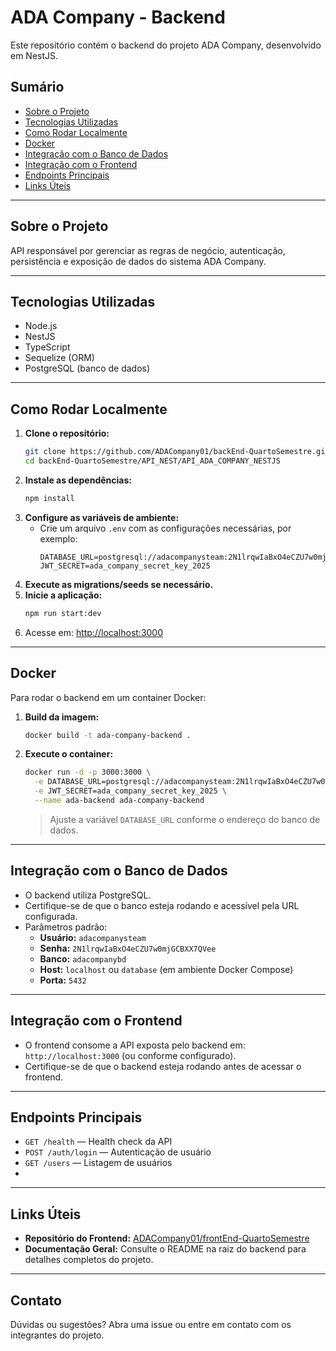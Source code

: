 # ADA Company - Backend

Este repositório contém o backend do projeto ADA Company, desenvolvido em NestJS.

## Sumário
- [Sobre o Projeto](#sobre-o-projeto)
- [Tecnologias Utilizadas](#tecnologias-utilizadas)
- [Como Rodar Localmente](#como-rodar-localmente)
- [Docker](#docker)
- [Integração com o Banco de Dados](#integração-com-o-banco-de-dados)
- [Integração com o Frontend](#integração-com-o-frontend)
- [Endpoints Principais](#endpoints-principais)
- [Links Úteis](#links-úteis)

---

## Sobre o Projeto

API responsável por gerenciar as regras de negócio, autenticação, persistência e exposição de dados do sistema ADA Company.

---

## Tecnologias Utilizadas
- Node.js
- NestJS
- TypeScript
- Sequelize (ORM)
- PostgreSQL (banco de dados)

---

## Como Rodar Localmente

1. **Clone o repositório:**
   ```sh
   git clone https://github.com/ADACompany01/backEnd-QuartoSemestre.git
   cd backEnd-QuartoSemestre/API_NEST/API_ADA_COMPANY_NESTJS
   ```
2. **Instale as dependências:**
   ```sh
   npm install
   ```
3. **Configure as variáveis de ambiente:**
   - Crie um arquivo `.env` com as configurações necessárias, por exemplo:
     ```env
     DATABASE_URL=postgresql://adacompanysteam:2N1lrqwIaBxO4eCZU7w0mjGCBXX7QVee@localhost:5432/adacompanybd
     JWT_SECRET=ada_company_secret_key_2025
     ```
4. **Execute as migrations/seeds se necessário.**
5. **Inicie a aplicação:**
   ```sh
   npm run start:dev
   ```
6. Acesse em: [http://localhost:3000](http://localhost:3000)

---

## Docker

Para rodar o backend em um container Docker:

1. **Build da imagem:**
   ```sh
   docker build -t ada-company-backend .
   ```
2. **Execute o container:**
   ```sh
   docker run -d -p 3000:3000 \
     -e DATABASE_URL=postgresql://adacompanysteam:2N1lrqwIaBxO4eCZU7w0mjGCBXX7QVee@host.docker.internal:5432/adacompanybd \
     -e JWT_SECRET=ada_company_secret_key_2025 \
     --name ada-backend ada-company-backend
   ```
   > Ajuste a variável `DATABASE_URL` conforme o endereço do banco de dados.

---

## Integração com o Banco de Dados

- O backend utiliza PostgreSQL.
- Certifique-se de que o banco esteja rodando e acessível pela URL configurada.
- Parâmetros padrão:
  - **Usuário:** `adacompanysteam`
  - **Senha:** `2N1lrqwIaBxO4eCZU7w0mjGCBXX7QVee`
  - **Banco:** `adacompanybd`
  - **Host:** `localhost` ou `database` (em ambiente Docker Compose)
  - **Porta:** `5432`

---

## Integração com o Frontend

- O frontend consome a API exposta pelo backend em: `http://localhost:3000` (ou conforme configurado).
- Certifique-se de que o backend esteja rodando antes de acessar o frontend.

---

## Endpoints Principais

- `GET /health` — Health check da API
- `POST /auth/login` — Autenticação de usuário
- `GET /users` — Listagem de usuários
- <!-- Adicione outros endpoints relevantes aqui -->

---

## Links Úteis
- **Repositório do Frontend:** [ADACompany01/frontEnd-QuartoSemestre](https://github.com/ADACompany01/frontEnd-QuartoSemestre.git)
- **Documentação Geral:** Consulte o README na raiz do backend para detalhes completos do projeto.

---

## Contato
Dúvidas ou sugestões? Abra uma issue ou entre em contato com os integrantes do projeto.
